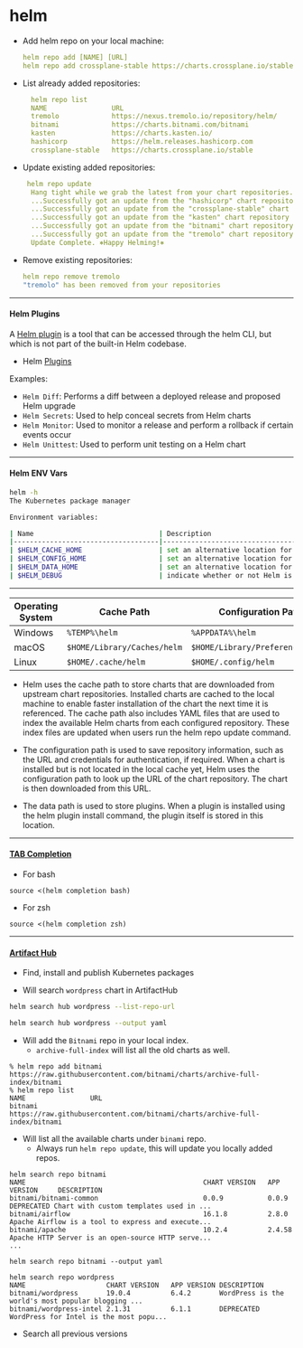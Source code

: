 # helm


- Add helm repo on your local machine:
  ```yaml
  helm repo add [NAME] [URL]
  helm repo add crossplane-stable https://charts.crossplane.io/stable
  ```

- List already added repositories:
  ```yaml
    helm repo list
    NAME             	URL                                      
    tremolo          	https://nexus.tremolo.io/repository/helm/
    bitnami          	https://charts.bitnami.com/bitnami       
    kasten           	https://charts.kasten.io/                
    hashicorp        	https://helm.releases.hashicorp.com      
    crossplane-stable	https://charts.crossplane.io/stable 
  ```
  
- Update existing added repositories:
  ```yaml
   helm repo update
    Hang tight while we grab the latest from your chart repositories...
    ...Successfully got an update from the "hashicorp" chart repository
    ...Successfully got an update from the "crossplane-stable" chart repository
    ...Successfully got an update from the "kasten" chart repository
    ...Successfully got an update from the "bitnami" chart repository
    ...Successfully got an update from the "tremolo" chart repository
    Update Complete. ⎈Happy Helming!⎈
  ```
  
- Remove existing repositories:
  ```yaml
  helm repo remove tremolo
  "tremolo" has been removed from your repositories
  ```

---
#### Helm Plugins

A [Helm plugin](https://helm.sh/docs/topics/plugins/) is a tool that can be accessed through the helm CLI, but which is not part of the built-in Helm codebase.

- Helm [Plugins](https://github.com/topics/helm-plugins) 

Examples:

- `Helm Diff`: Performs a diff between a deployed release and proposed Helm upgrade
- `Helm Secrets`: Used to help conceal secrets from Helm charts
- `Helm Monitor`: Used to monitor a release and perform a rollback if certain events occur
- `Helm Unittest`: Used to perform unit testing on a Helm chart

---
 #### Helm ENV Vars

```bash
helm -h
The Kubernetes package manager

Environment variables:

| Name                               | Description                                                                                       |
|------------------------------------|---------------------------------------------------------------------------------------------------|
| $HELM_CACHE_HOME                   | set an alternative location for storing cached files.                                             |
| $HELM_CONFIG_HOME                  | set an alternative location for storing Helm configuration.                                       |
| $HELM_DATA_HOME                    | set an alternative location for storing Helm data.                                                |
| $HELM_DEBUG                        | indicate whether or not Helm is running in Debug mode              
```

---

| Operating System | Cache Path                        | Configuration Path               | Data Path                        |
|------------------|----------------------------------|----------------------------------|----------------------------------|
| Windows          | `%TEMP%\helm`                     | `%APPDATA%\helm`                 | `%APPDATA%\helm`                 |
| macOS            | `$HOME/Library/Caches/helm`       | `$HOME/Library/Preferences/helm` | `$HOME/Library/helm`             |
| Linux            | `$HOME/.cache/helm`               | `$HOME/.config/helm`             | `$HOME/.local/share/helm`        |

- Helm uses the cache path to store charts that are downloaded from upstream chart repositories. Installed charts are cached to the local machine to enable faster installation of the chart the next time it is referenced. The cache path also includes YAML files that are used to index the available Helm charts from each configured repository. These index files are updated when users run the helm repo update command.

- The configuration path is used to save repository information, such as the URL and credentials for authentication, if required. When a chart is installed but is not located in the local cache yet, Helm uses the configuration path to look up the URL of the chart repository. The chart is then downloaded from this URL.

- The data path is used to store plugins. When a plugin is installed using the helm plugin install command, the plugin itself is stored in this location.

---

#### [TAB Completion](https://helm.sh/docs/helm/helm_completion/)

- For bash
```shell
source <(helm completion bash)
```

- For zsh
```shell
source <(helm completion zsh)
```

---

#### [Artifact Hub](https://www.cncf.io/projects/artifact-hub/)

- Find, install and publish Kubernetes packages

- Will search `wordpress` chart in ArtifactHub
```bash
helm search hub wordpress --list-repo-url

helm search hub wordpress --output yaml
```

- Will add the `Bitnami` repo in your local index.
  - `archive-full-index` will list all the old charts as well.
```shell
% helm repo add bitnami https://raw.githubusercontent.com/bitnami/charts/archive-full-index/bitnami 
% helm repo list
NAME             	URL                                                                                                              
bitnami          	https://raw.githubusercontent.com/bitnami/charts/archive-full-index/bitnami
```

- Will list all the available charts under `binami` repo.
  - Always run `helm repo update`, this will update you locally added repos.
```shell
helm search repo bitnami
NAME                                        	CHART VERSION	APP VERSION  	DESCRIPTION                                       
bitnami/bitnami-common                      	0.0.9        	0.0.9        	DEPRECATED Chart with custom templates used in ...
bitnami/airflow                             	16.1.8       	2.8.0        	Apache Airflow is a tool to express and execute...
bitnami/apache                              	10.2.4       	2.4.58       	Apache HTTP Server is an open-source HTTP serve...
...

helm search repo bitnami --output yaml

helm search repo wordpress           
NAME                   	CHART VERSION	APP VERSION	DESCRIPTION                                       
bitnami/wordpress      	19.0.4       	6.4.2      	WordPress is the world's most popular blogging ...
bitnami/wordpress-intel	2.1.31       	6.1.1      	DEPRECATED WordPress for Intel is the most popu...
```

- Search all previous versions
```shell

```